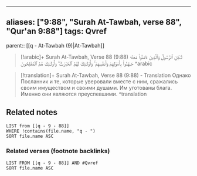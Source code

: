 
---
aliases: ["9:88", "Surah At-Tawbah, verse 88", "Qur'an 9:88"]
tags: Qvref
---

parent:: [[q - At-Tawbah (9)|At-Tawbah]]

> [!arabic]+ Surah At-Tawbah, Verse 88 (9:88)
> <span class="quran-arabic">لَـٰكِنِ ٱلرَّسُولُ وَٱلَّذِينَ ءَامَنُوا۟ مَعَهُۥ جَـٰهَدُوا۟ بِأَمْوَٰلِهِمْ وَأَنفُسِهِمْ ۚ وَأُو۟لَـٰٓئِكَ لَهُمُ ٱلْخَيْرَٰتُ ۖ وَأُو۟لَـٰٓئِكَ هُمُ ٱلْمُفْلِحُونَ</span>
^arabic

> [!translation]+ Surah At-Tawbah, Verse 88 (9:88) - Translation
> Однако Посланник и те, которые уверовали вместе с ним, сражались своим имуществом и своими душами. Им уготованы блага. Именно они являются преуспевшими.
^translation



## Related notes
```dataview
LIST from [[q - 9 - 88]]
WHERE !contains(file.name, "q - ")
SORT file.name ASC
```

### Related verses (footnote backlinks)
```dataview
LIST FROM [[q - 9 - 88]] AND #Qvref
SORT file.name ASC
```

